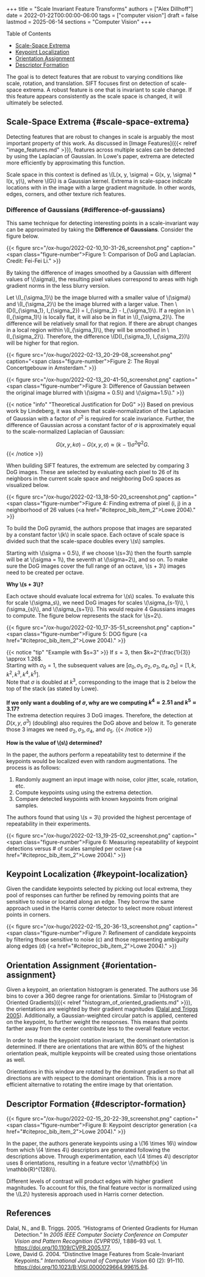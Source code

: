 +++
title = "Scale Invariant Feature Transforms"
authors = ["Alex Dillhoff"]
date = 2022-01-22T00:00:00-06:00
tags = ["computer vision"]
draft = false
lastmod = 2025-06-14
sections = "Computer Vision"
+++

<div class="ox-hugo-toc toc">

<div class="heading">Table of Contents</div>

- [Scale-Space Extrema](#scale-space-extrema)
- [Keypoint Localization](#keypoint-localization)
- [Orientation Assignment](#orientation-assignment)
- [Descriptor Formation](#descriptor-formation)

</div>
<!--endtoc-->

The goal is to detect features that are robust to varying conditions like scale, rotation, and translation. SIFT focuses first on detection of scale-space extrema. A robust feature is one that is invariant to scale change. If this feature appears consistently as the scale space is changed, it will ultimately be selected.


## Scale-Space Extrema {#scale-space-extrema}

Detecting features that are robust to changes in scale is arguably the most important property of this work. As discussed in [Image Features]({{< relref "image_features.md" >}}), features across multiple scales can be detected by using the Laplacian of Gaussian. In Lowe's paper, extrema are detected more efficiently by approximating this function.

Scale space in this context is defined as \\(L(x, y, \sigma) = G(x, y, \sigma) \* I(x, y)\\), where \\(G\\) is a Gaussian kernel. Extrema in scale-space indicate locations with in the image with a large gradient magnitude. In other words, edges, corners, and other texture rich features.


### Difference of Gaussians {#difference-of-gaussians}

This same technique for detecting interesting points in a scale-invariant way can be approximated by taking the **Difference of Gaussians**. Consider the figure below.

{{< figure src="/ox-hugo/2022-02-10_10-31-26_screenshot.png" caption="<span class=\"figure-number\">Figure 1: </span>Comparison of DoG and Laplacian. Credit: Fei-Fei Li." >}}

By taking the difference of images smoothed by a Gaussian with different values of \\(\sigma\\), the resulting pixel values correspond to areas with high gradient norms in the less blurry version.

Let \\(I\_{\sigma\_1}\\) be the image blurred with a smaller value of \\(\sigma\\) and \\(I\_{\sigma\_2}\\) be the image blurred with a larger value.
Then \\(D(I\_{\sigma\_1}, I\_{\sigma\_2}) = I\_{\sigma\_2} - I\_{\sigma\_1}\\).
If a region in \\(I\_{\sigma\_1}\\) is locally flat, it will also be in flat in \\(I\_{\sigma\_2}\\).
The difference will be relatively small for that region.
If there are abrupt changes in a local region within \\(I\_{\sigma\_1}\\), they will be smoothed in \\(I\_{\sigma\_2}\\).
Therefore, the difference \\(D(I\_{\sigma\_1}, I\_{\sigma\_2})\\) will be higher for that region.

{{< figure src="/ox-hugo/2022-02-13_20-29-08_screenshot.png" caption="<span class=\"figure-number\">Figure 2: </span>The Royal Concertgebouw in Amsterdam." >}}

{{< figure src="/ox-hugo/2022-02-13_20-41-50_screenshot.png" caption="<span class=\"figure-number\">Figure 3: </span>Difference of Gaussian between the original image blurred with \\(\sigma = 0.5\\) and \\(\sigma=1.5\\)." >}}

{{< notice "info" "Theoretical Justification for DoG" >}}
Based on previous work by Lindeberg, it was shown that scale-normalization of the Laplacian of Gaussian with a factor of $\sigma^2$ is required for scale invariance. Further, the difference of Gaussian across a constant factor of $\sigma$ is approximately equal to the scale-normalized Laplacian of Gaussian:

$$
G(x, y, k\sigma) - G(x, y, \sigma) \approx (k - 1)\sigma^2 \nabla^2 G.
$$
{{< /notice >}}

When building SIFT features, the extremum are selected by comparing 3 DoG images.
These are selected by evaluating each pixel to 26 of its neighbors in the current scale space and neighboring DoG spaces as visualized below.

{{< figure src="/ox-hugo/2022-02-13_18-50-20_screenshot.png" caption="<span class=\"figure-number\">Figure 4: </span>Finding extrema of pixel (i, j) in a neighborhood of 26 values (<a href=\"#citeproc_bib_item_2\">Lowe 2004</a>)." >}}

To build the DoG pyramid, the authors propose that images are separated by a constant factor \\(k\\) in scale space.
Each octave of scale space is divided such that the scale-space doubles every \\(s\\) samples.

Starting with \\(\sigma = 0.5\\), if we choose \\(s=3\\) then the fourth sample will be at \\(\sigma = 1\\), the seventh at \\(\sigma=2\\), and so on.
To make sure the DoG images cover the full range of an octave, \\(s + 3\\) images need to be created per octave.

**Why \\(s + 3\\)?**

Each octave should evaluate local extrema for \\(s\\) scales.
To evaluate this for scale \\(\sigma\_s\\), we need DoG images for scales \\(\sigma\_{s-1}\\), \\(\sigma\_{s}\\), and \\(\sigma\_{s+1}\\).
This would require 4 Gaussians images to compute.
The figure below represents the stack for \\(s=2\\).

{{< figure src="/ox-hugo/2022-02-10_17-35-51_screenshot.png" caption="<span class=\"figure-number\">Figure 5: </span>DOG figure (<a href=\"#citeproc_bib_item_2\">Lowe 2004</a>)." >}}

{{< notice "tip" "Example with $s=3" >}}
If $s=3$, then $k=2^{\frac{1}{3}} \approx 1.26$.<br>
Starting with $\sigma_0 = 1$, the subsequent values are $[\sigma_0, \sigma_1, \sigma_2, \sigma_3, \sigma_4, \sigma_5] = [1, k, k^2, k^3, k^4, k^5]$.<br>
Note that $\sigma$ is doubled at $k^3$, corresponding to the image that is 2 below the top of the stack (as stated by Lowe).<br><br>
**If we only want a doubling of $\sigma$, why are we computing $k^4 \approx 2.51$ and $k^5 \approx 3.17$?**
<br>
The extrema detection requires 3 DoG images. Therefore, the detection at $D(x, y, \sigma^3)$ (doubling) also requires the DoG above and below it. To generate those 3 images we need $\sigma_2, \sigma_3, \sigma_4,$ and $\sigma_5$.
{{< /notice >}}

**How is the value of \\(s\\) determined?**

In the paper, the authors perform a repeatability test to determine if the keypoints would be localized even with random augmentations. The process is as follows:

1.  Randomly augment an input image with noise, color jitter, scale, rotation, etc.
2.  Compute keypoints using using the extrema detection.
3.  Compare detected keypoints with known keypoints from original samples.

The authors found that using \\(s = 3\\) provided the highest percentage of repeatability in their experiments.

{{< figure src="/ox-hugo/2022-02-13_19-25-02_screenshot.png" caption="<span class=\"figure-number\">Figure 6: </span>Measuring repeatability of keypoint detections versus # of scales sampled per octave (<a href=\"#citeproc_bib_item_2\">Lowe 2004</a>)." >}}


## Keypoint Localization {#keypoint-localization}

Given the candidate keypoints selected by picking out local extrema, they pool of responses can further be refined
by removing points that are sensitive to noise or located along an edge. They borrow the same approach used in the Harris corner detector to select more robust interest points in corners.

{{< figure src="/ox-hugo/2022-02-15_20-36-13_screenshot.png" caption="<span class=\"figure-number\">Figure 7: </span>Refinement of candidate keypoints by filtering those sensitive to noise (c) and those representing ambiguity along edges (d) (<a href=\"#citeproc_bib_item_2\">Lowe 2004</a>)." >}}


## Orientation Assignment {#orientation-assignment}

Given a keypoint, an orientation histogram is generated. The authors use 36 bins to cover a 360 degree range for orientations.
Similar to [Histogram of Oriented Gradients]({{< relref "histogram_of_oriented_gradients.md" >}}), the orientations are weighted by their gradient magnitudes (<a href="#citeproc_bib_item_1">Dalal and Triggs 2005</a>).
Additionally, a Gaussian-weighted circular patch is applied, centered on the keypoint, to further weight the responses.
This means that points farther away from the center contribute less to the overall feature vector.

In order to make the keypoint rotation invariant, the dominant orientation is determined.
If there are orientations that are within 80% of the highest orientation peak, multiple keypoints will be created using those orientations as well.

Orientations in this window are rotated by the dominant gradient so that all directions are with respect to the dominant orientation.
This is a more efficient alternative to rotating the entire image by that orientation.


## Descriptor Formation {#descriptor-formation}

{{< figure src="/ox-hugo/2022-02-15_20-22-39_screenshot.png" caption="<span class=\"figure-number\">Figure 8: </span>Keypoint descriptor generation (<a href=\"#citeproc_bib_item_2\">Lowe 2004</a>)." >}}

In the paper, the authors generate keypoints using a \\(16 \times 16\\) window from which \\(4 \times 4\\) descriptors are generated following the descriptions above.
Through experimentation, each \\(4 \times 4\\) descriptor uses 8 orientations, resulting in a feature vector \\(\mathbf{x} \in \mathbb{R}^{128}\\).

Different levels of contrast will product edges with higher gradient magnitudes.
To account for this, the final feature vector is normalized using the \\(L2\\) hysteresis approach used in Harris corner detection.

## References

<style>.csl-entry{text-indent: -1.5em; margin-left: 1.5em;}</style><div class="csl-bib-body">
  <div class="csl-entry"><a id="citeproc_bib_item_1"></a>Dalal, N., and B. Triggs. 2005. “Histograms of Oriented Gradients for Human Detection.” In <i>2005 IEEE Computer Society Conference on Computer Vision and Pattern Recognition (CVPR’05)</i>, 1:886–93 vol. 1. <a href="https://doi.org/10.1109/CVPR.2005.177">https://doi.org/10.1109/CVPR.2005.177</a>.</div>
  <div class="csl-entry"><a id="citeproc_bib_item_2"></a>Lowe, David G. 2004. “Distinctive Image Features from Scale-Invariant Keypoints.” <i>International Journal of Computer Vision</i> 60 (2): 91–110. <a href="https://doi.org/10.1023/B:VISI.0000029664.99615.94">https://doi.org/10.1023/B:VISI.0000029664.99615.94</a>.</div>
</div>
